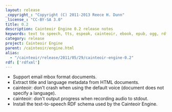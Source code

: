 ```yaml
---
layout: release
_copyright_: "Copyright (C) 2011-2013 Reece H. Dunn"
_license_: "CC-BY-SA 3.0"
title: 0.2
description: Cainteoir Engine 0.2 release notes
keywords: text to speech, tts, espeak, cainteoir, ebook, epub, ogg, rdf, metadata
category: release
project: Cainteoir Engine
parent: /cainteoir/engine.html
alias:
  - "/cainteoir/release/2011/05/29/cainteoir-engine-0.2"
rdf: ['rdfxml']
---
```


*  Support email mbox format documents.
*  Extract title and language metadata from HTML documents.
*  cainteoir: don't crash when using the default voice (document does not specify a language).
*  cainteoir: don't output progress when recording audio to stdout.
*  Install the text-to-speech RDF schema used by the Cainteoir Engine.
